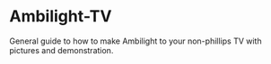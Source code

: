 # Ambilight-TV
General guide to how to make Ambilight to your non-phillips TV with pictures and demonstration.  
